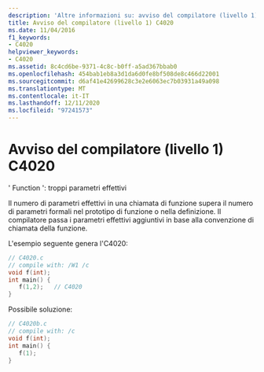 ```yaml
---
description: 'Altre informazioni su: avviso del compilatore (livello 1) C4020'
title: Avviso del compilatore (livello 1) C4020
ms.date: 11/04/2016
f1_keywords:
- C4020
helpviewer_keywords:
- C4020
ms.assetid: 8c4cd6be-9371-4c8c-b0ff-a5ad367bbab0
ms.openlocfilehash: 454bab1eb8a3d1da6d0fe8bf508de8c466d22001
ms.sourcegitcommit: d6af41e42699628c3e2e6063ec7b03931a49a098
ms.translationtype: MT
ms.contentlocale: it-IT
ms.lasthandoff: 12/11/2020
ms.locfileid: "97241573"
---
```

# <a name="compiler-warning-level-1-c4020"></a>Avviso del compilatore (livello 1) C4020

' Function ': troppi parametri effettivi

Il numero di parametri effettivi in una chiamata di funzione supera il numero di parametri formali nel prototipo di funzione o nella definizione. Il compilatore passa i parametri effettivi aggiuntivi in base alla convenzione di chiamata della funzione.

L'esempio seguente genera l'C4020:

```c
// C4020.c
// compile with: /W1 /c
void f(int);
int main() {
   f(1,2);   // C4020
}
```

Possibile soluzione:

```c
// C4020b.c
// compile with: /c
void f(int);
int main() {
   f(1);
}
```
